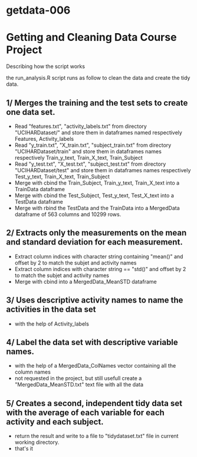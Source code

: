 getdata-006
===========

# Getting and Cleaning Data Course Project
Describing how the script works

the run_analysis.R script runs as follow to clean the data and create the tidy data.
## 1/ Merges the training and the test sets to create one data set.
+ Read "features.txt", "activity_labels.txt" from directory "UCIHARDataset/" and store them in dataframes named respectively Features, Activity_labels 
+ Read "y_train.txt", "X_train.txt", "subject_train.txt" from directory "UCIHARDataset/train" and store them in dataframes names respectively Train_y_text, Train_X_text, Train_Subject
+ Read "y_test.txt", "X_test.txt", "subject_test.txt" from directory "UCIHARDataset/test" and store them in dataframes names respectively Test_y_text, Train_X_text, Train_Subject
+ Merge with cbind the Train_Subject, Train_y_text, Train_X_text  into a TrainData dataframe
+ Merge with cbind the Test_Subject, Test_y_text, Test_X_text  into a TestData dataframe
+ Merge with rbind the TestData and the TrainData into a MergedData dataframe of 563 columns and 10299 rows.

## 2/ Extracts only the measurements on the mean and standard deviation for each measurement.  
+ Extract column indices with character string containing "mean()" and offset by 2 to match the subjet and activity names
+ Extract column indices with character string == "std()" and  offset by 2 to match the subjet and activity names
+ Merge with cbind into a MergedData_MeanSTD dataframe
	
## 	3/ Uses descriptive activity names to name the activities in the data set
+ with the help of Activity_labels

## 4/ Label the data set with descriptive variable names. 
+ with the help of a MergedData_ColNames vector containing all the column names 
+ not requested in the project, but still usefull create a "MergedData_MeanSTD.txt" text file with all the data

## 	5/ Creates a second, independent tidy data set with the average of each variable for each activity and each subject. 
+ return the result and write to a file to "tidydataset.txt" file in current working directory.
+ that's it

